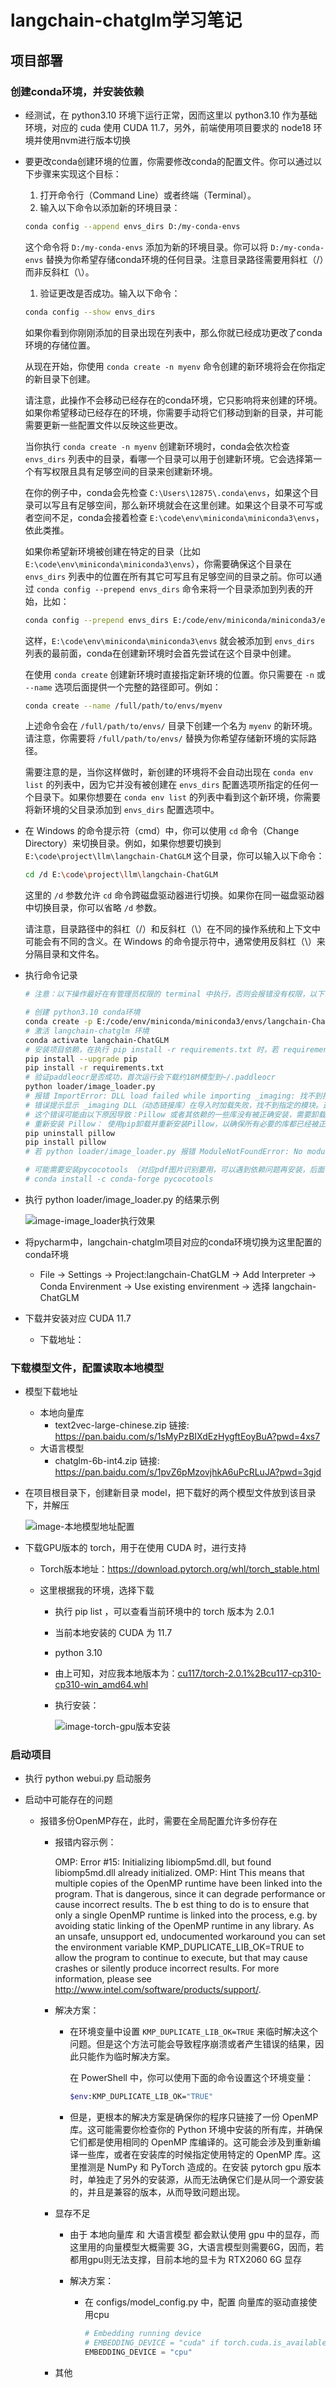# langchain-chatglm学习笔记

## 项目部署

### 创建conda环境，并安装依赖

* 经测试，在 python3.10 环境下运行正常，因而这里以 python3.10 作为基础环境，对应的 cuda 使用 CUDA 11.7，另外，前端使用项目要求的 node18 环境并使用nvm进行版本切换

* 要更改conda创建环境的位置，你需要修改conda的配置文件。你可以通过以下步骤来实现这个目标：

  1. 打开命令行（Command Line）或者终端（Terminal）。
  2. 输入以下命令以添加新的环境目录：

  ```sh
  conda config --append envs_dirs D:/my-conda-envs
  ```

  这个命令将 `D:/my-conda-envs` 添加为新的环境目录。你可以将 `D:/my-conda-envs` 替换为你希望存储conda环境的任何目录。注意目录路径需要用斜杠（/）而非反斜杠（\）。

  1. 验证更改是否成功。输入以下命令：

  ```sh
  conda config --show envs_dirs
  ```

  如果你看到你刚刚添加的目录出现在列表中，那么你就已经成功更改了conda环境的存储位置。

  从现在开始，你使用 `conda create -n myenv` 命令创建的新环境将会在你指定的新目录下创建。

  请注意，此操作不会移动已经存在的conda环境，它只影响将来创建的环境。如果你希望移动已经存在的环境，你需要手动将它们移动到新的目录，并可能需要更新一些配置文件以反映这些更改。

  当你执行 `conda create -n myenv` 创建新环境时，conda会依次检查 `envs_dirs` 列表中的目录，看哪一个目录可以用于创建新环境。它会选择第一个有写权限且具有足够空间的目录来创建新环境。

  在你的例子中，conda会先检查 `C:\Users\12875\.conda\envs`，如果这个目录可以写且有足够空间，那么新环境就会在这里创建。如果这个目录不可写或者空间不足，conda会接着检查 `E:\code\env\miniconda\miniconda3\envs`，依此类推。

  如果你希望新环境被创建在特定的目录（比如 `E:\code\env\miniconda\miniconda3\envs`），你需要确保这个目录在 `envs_dirs` 列表中的位置在所有其它可写且有足够空间的目录之前。你可以通过 `conda config --prepend envs_dirs` 命令来将一个目录添加到列表的开始，比如：

  ```sh
  conda config --prepend envs_dirs E:/code/env/miniconda/miniconda3/envs
  ```

  这样，`E:\code\env\miniconda\miniconda3\envs` 就会被添加到 `envs_dirs` 列表的最前面，conda在创建新环境时会首先尝试在这个目录中创建。

  在使用 `conda create` 创建新环境时直接指定新环境的位置。你只需要在 `-n` 或 `--name` 选项后面提供一个完整的路径即可。例如：

  ```sh
  conda create --name /full/path/to/envs/myenv
  ```

  上述命令会在 `/full/path/to/envs/` 目录下创建一个名为 `myenv` 的新环境。请注意，你需要将 `/full/path/to/envs/` 替换为你希望存储新环境的实际路径。

  需要注意的是，当你这样做时，新创建的环境将不会自动出现在 `conda env list` 的列表中，因为它并没有被创建在 `envs_dirs` 配置选项所指定的任何一个目录下。如果你想要在 `conda env list` 的列表中看到这个新环境，你需要将新环境的父目录添加到 `envs_dirs` 配置选项中。

* 在 Windows 的命令提示符（cmd）中，你可以使用 `cd` 命令（Change Directory）来切换目录。例如，如果你想要切换到 `E:\code\project\llm\langchain-ChatGLM` 这个目录，你可以输入以下命令：

  ```sh
  cd /d E:\code\project\llm\langchain-ChatGLM
  ```

  这里的 `/d` 参数允许 `cd` 命令跨磁盘驱动器进行切换。如果你在同一磁盘驱动器中切换目录，你可以省略 `/d` 参数。

  请注意，目录路径中的斜杠（/）和反斜杠（\）在不同的操作系统和上下文中可能会有不同的含义。在 Windows 的命令提示符中，通常使用反斜杠（\）来分隔目录和文件名。

* 执行命令记录

  ```sh
  # 注意：以下操作最好在有管理员权限的 terminal 中执行，否则会报错没有权限，以下命令在用管理员打开的 cmd 中测试没有问题
  
  # 创建 python3.10 conda环境
  conda create -p E:/code/env/miniconda/miniconda3/envs/langchain-ChatGLM python=3.10
  # 激活 langchain-chatglm 环境
  conda activate langchain-ChatGLM
  # 安装项目依赖，在执行 pip install -r requirements.txt 时，若 requirements.txt 中，包含有中文，那么会有可能报错编码识别有问题，此时，只需要把中文的部分删除，再执行就行了。中文的部分通常是注释说明，所以它的存在是可以理解的。
  pip install --upgrade pip
  pip install -r requirements.txt
  # 验证paddleocr是否成功，首次运行会下载约18M模型到~/.paddleocr
  python loader/image_loader.py
  # 报错 ImportError: DLL load failed while importing _imaging: 找不到指定的模块
  # 错误提示显示 _imaging DLL（动态链接库）在导入时加载失败，找不到指定的模块。这是在试图导入 PIL（Python Imaging Library）模块时发生的，PIL 通常是由 Pillow 提供的，Pillow 是 PIL 的一个更活跃的分支。
  # 这个错误可能由以下原因导致：Pillow 或者其依赖的一些库没有被正确安装，需要卸载并安装 pillow
  # 重新安装 Pillow： 使用pip卸载并重新安装Pillow，以确保所有必要的库都已经被正确安装。你可以在你的命令行中运行以下命令：
  pip uninstall pillow
  pip install pillow
  # 若 python loader/image_loader.py 报错 ModuleNotFoundError: No module named 'configs'，那么是因为在代码中，需要预先配置当前项目路径，这可能是原来项目的代码bug，目前我已经在 dev-v1.0.0 中修复，具体参考问题记录
  
  # 可能需要安装pycocotools （对应pdf图片识别要用，可以遇到依赖问题再安装，后面有可能会优化这部分）
  # conda install -c conda-forge pycocotools
  ```

* 执行 python loader/image_loader.py 的结果示例

  ![image-image_loader执行效果](./langchain-chatglm学习笔记/image-image_loader执行效果.png)

* 将pycharm中，langchain-chatglm项目对应的conda环境切换为这里配置的conda环境

  * File -> Settings -> Project:langchain-ChatGLM -> Add Interpreter -> Conda Envirenment -> Use existing envirenment -> 选择 langchain-ChatGLM

* 下载并安装对应 CUDA 11.7

  * 下载地址：

### 下载模型文件，配置读取本地模型

* 模型下载地址

  * 本地向量库
    * text2vec-large-chinese.zip 链接: https://pan.baidu.com/s/1sMyPzBIXdEzHygftEoyBuA?pwd=4xs7
  * 大语言模型
    * chatglm-6b-int4.zip 链接: https://pan.baidu.com/s/1pvZ6pMzovjhkA6uPcRLuJA?pwd=3gjd

* 在项目根目录下，创建新目录 model，把下载好的两个模型文件放到该目录下，并解压

  ![image-本地模型地址配置](./langchain-chatglm学习笔记/image-本地模型地址配置.png)

* 下载GPU版本的 torch，用于在使用 CUDA 时，进行支持

  * Torch版本地址：https://download.pytorch.org/whl/torch_stable.html

  * 这里根据我的环境，选择下载

    * 执行 pip list ，可以查看当前环境中的 torch 版本为 2.0.1

    * 当前本地安装的 CUDA 为 11.7

    * python 3.10

    * 由上可知，对应我本地版本为：[cu117/torch-2.0.1%2Bcu117-cp310-cp310-win_amd64.whl](https://download.pytorch.org/whl/cu117/torch-2.0.1%2Bcu117-cp310-cp310-win_amd64.whl)

    * 执行安装：

      ![image-torch-gpu版本安装](./langchain-chatglm学习笔记/image-torch-gpu版本安装.png)

### 启动项目

* 执行 python webui.py 启动服务

* 启动中可能存在的问题

  * 报错多份OpenMP存在，此时，需要在全局配置允许多份存在

    * 报错内容示例：

      OMP: Error #15: Initializing libiomp5md.dll, but found libiomp5md.dll already initialized.
      OMP: Hint This means that multiple copies of the OpenMP runtime have been linked into the program. That is dangerous, since it can degrade performance or cause incorrect results. The b
      est thing to do is to ensure that only a single OpenMP runtime is linked into the process, e.g. by avoiding static linking of the OpenMP runtime in any library. As an unsafe, unsupport
      ed, undocumented workaround you can set the environment variable KMP_DUPLICATE_LIB_OK=TRUE to allow the program to continue to execute, but that may cause crashes or silently produce incorrect results. For more information, please see http://www.intel.com/software/products/support/.

    * 解决方案：

      * 在环境变量中设置 `KMP_DUPLICATE_LIB_OK=TRUE` 来临时解决这个问题。但是这个方法可能会导致程序崩溃或者产生错误的结果，因此只能作为临时解决方案。

        在 PowerShell 中，你可以使用下面的命令设置这个环境变量：

        ```sh
        $env:KMP_DUPLICATE_LIB_OK="TRUE"
        ```
	
	  * 但是，更根本的解决方案是确保你的程序只链接了一份 OpenMP 库。这可能需要你检查你的 Python 环境中安装的所有库，并确保它们都是使用相同的 OpenMP 库编译的。这可能会涉及到重新编译一些库，或者在安装库的时候指定使用特定的 OpenMP 库。这里推测是 NumPy 和 PyTorch 造成的。在安装 pytorch gpu 版本时，单独走了另外的安装源，从而无法确保它们是从同一个源安装的，并且是兼容的版本，从而导致问题出现。
	* 显存不足
	
	  * 由于 本地向量库 和 大语言模型 都会默认使用 gpu 中的显存，而这里用的向量模型大概需要 3G，大语言模型则需要6G，因而，若都用gpu则无法支撑，目前本地的显卡为 RTX2060 6G 显存
	
	  * 解决方案：
	
	    * 在 configs/model_config.py 中，配置 向量库的驱动直接使用cpu
	
	      ```python
	      # Embedding running device
	      # EMBEDDING_DEVICE = "cuda" if torch.cuda.is_available() else "mps" if torch.backends.mps.is_available() else "cpu"
	      EMBEDDING_DEVICE = "cpu"
	      ```
	* 其他